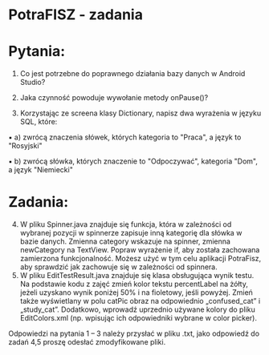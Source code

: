 # PotraFISZ - zadania

# Pytania:
1) Co jest potrzebne do poprawnego działania bazy danych w Android Studio?

2) Jaka czynność powoduje wywołanie metody onPause()?

3) Korzystając ze screena klasy Dictionary, napisz dwa wyrażenia w
języku SQL, które:

  ▪ a) zwrócą znaczenia słówek, których kategoria to "Praca", a język to "Rosyjski"

  ▪ b) zwrócą słówka, których znaczenie to "Odpoczywać", kategoria "Dom", a język "Niemiecki"
  
# Zadania:
4) W pliku Spinner.java znajduje się funkcja, która w zależności od wybranej pozycji w spinnerze zapisuje inną kategorię dla słówka w bazie danych. Zmienna category wskazuje na spinner, zmienna newCategory na TextView. Popraw wyrażenie if, aby została zachowana zamierzona funkcjonalność. Możesz użyć w tym celu aplikacji PotraFisz, aby sprawdzić jak zachowuje się w zależności od spinnera.
5) W pliku EditTestResult.java znajduje się klasa obsługująca wynik testu. Na podstawie kodu z zajęć zmień kolor tekstu percentLabel na żółty, jeżeli uzyskano wynik poniżej 50% i na fioletowy, jeśli powyżej. Zmień także wyświetlany w polu catPic obraz na odpowiednio „confused_cat” i „study_cat”. Dodatkowo, wprowadź uprzednio używane kolory do pliku EditColors.xml (np. wpisując ich odpowiedniki wybrane w color picker).


Odpowiedzi na pytania 1 – 3 należy przysłać w pliku .txt, jako odpowiedź do zadań 4,5 proszę odesłać zmodyfikowane pliki.
                                  
